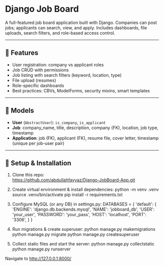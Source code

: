 # Django Job Board

A full-featured job board application built with Django. Companies can post jobs; applicants can search, view, and apply. Includes dashboards, file uploads, search filters, and role-based access control.

---

## 🚀 Features

- User registration: company vs applicant roles
- Job CRUD with permissions
- Job listing with search filters (keyword, location, type)
- File upload (resumes)
- Role-specific dashboards
- Best practices: CBVs, ModelForms, security mixins, smart templates

---

## 🧩 Models

- **User** (`AbstractUser`): `is_company`, `is_applicant`
- **Job**: company_name, title, description, company (FK), location, job type, timestamp
- **Application**: job (FK), applicant (FK), resume file, cover letter, timestamp (unique per job-user pair)

---

## 🔧 Setup & Installation

1. Clone this repo:  
https://github.com/abdullahfayyaz/Django-JobBoard-App.git

2. Create virtual environment & install dependencies:
python -m venv .venv
source .venv/bin/activate
pip install -r requirements.txt

3. Configure MySQL (or any DB) in settings.py:
DATABASES = {
  'default': {
    'ENGINE': 'django.db.backends.mysql',
    'NAME': 'jobboard_db',
    'USER': 'your_user',
    'PASSWORD': 'your_pass',
    'HOST': 'localhost',
    'PORT': '3306',
  }
}

4. Run migrations & create superuser:
python manage.py makemigrations
python manage.py migrate
python manage.py createsuperuser

5. Collect static files and start the server:
python manage.py collectstatic
python manage.py runserver

Navigate to http://127.0.0.1:8000/
